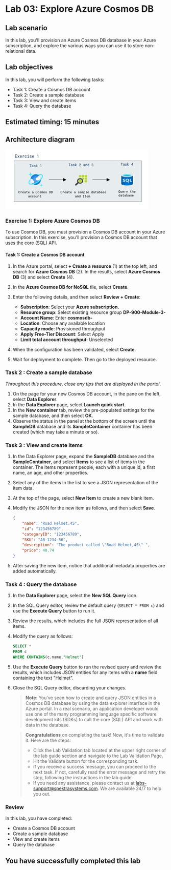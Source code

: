 # Lab 03: Explore Azure Cosmos DB

## Lab scenario
In this lab, you'll provision an Azure Cosmos DB database in your Azure subscription, and explore the various ways you can use it to store non-relational data.

## Lab objectives

In this lab, you will perform the following tasks:

+ Task 1: Create a Cosmos DB account
+ Task 2: Create a sample database
+ Task 3: View and create items
+ Task 4: Query the database

## Estimated timing: 15 minutes

## Architecture diagram

![](images/dp900lab3.png)

### Exercise 1: Explore Azure Cosmos DB

To use Cosmos DB, you must provision a Cosmos DB account in your Azure subscription. In this exercise, you'll provision a Cosmos DB account that uses the core (SQL) API.

#### Task 1: Create a Cosmos DB account

1.  In the Azure portal, select  **+ Create a resource** (1)  at the top left, and search for  **Azure Cosmos DB** (2). In the results, select  **Azure Cosmos DB** (3) and select  **Create** (4).

2.  In the  **Azure Cosmos DB for NoSQL**  tile, select  **Create**.

3.  Enter the following details, and then select  **Review + Create**:
    -   **Subscription**: Select your **Azure subscription.**
    -   **Resource group**: Select existing resource group **DP-900-Module-3-<inject key="DeploymentID" enableCopy="false"/>**
    -   **Account Name**: Enter **cosmosdb-<inject key="DeploymentID" enableCopy="false"/>**
    -   **Location**: Choose any available location
    -   **Capacity mode**: Provisioned throughput
    -   **Apply Free-Tier Discount**: Select Apply
    -   **Limit total account throughput**: Unselected

4.  When the configuration has been validated, select  **Create**.

5.  Wait for deployment to complete. Then go to the deployed resource.

### Task 2 : Create a sample database

*Throughout this procedure, close any tips that are displayed in the portal*.

1. On the page for your new Cosmos DB account, in the pane on the left, select **Data Explorer**.
1. In the **Data Explorer** page, select **Launch quick start**.
1. In the **New container** tab, review the pre-populated settings for the sample database, and then select **OK**.
1. Observe the status in the panel at the bottom of the screen until the **SampleDB** database and its **SampleContainer** container has been created (which may take a minute or so).

### Task 3 : View and create items

1.  In the Data Explorer page, expand the  **SampleDB**  database and the **SampleContainer**, and select  **Items**  to see a list of items in the container. The items represent people, each with a unique id, a first name, an age, and other properties.

2.  Select any of the items in the list to see a JSON representation of the item data.

3.  At the top of the page, select  **New Item**  to create a new blank item.

4.  Modify the JSON for the new item as follows, and then select  **Save**.

    
    ```json
    {
        "name": "Road Helmet,45",
        "id": "123456789",
        "categoryID": "123456789",
        "SKU": "AB-1234-56",
        "description": "The product called \"Road Helmet,45\" ",
        "price": 48.74
    }
    ```
    
5.  After saving the new item, notice that additional metadata properties are added automatically.

### Task 4  : Query the database

1.  In the  **Data Explorer**  page, select the  **New SQL Query**  icon.

2.  In the SQL Query editor, review the default query (`SELECT * FROM c`) and use the  **Execute Query**  button to run it.

3.  Review the results, which includes the full JSON representation of all items.

4.  Modify the query as follows:
   
    ```sql
    SELECT *
    FROM c
    WHERE CONTAINS(c.name,"Helmet")
    ```

5. Use the **Execute Query** button to run the revised query and review the results, which includes JSON entities for any items with a **name** field containing the text "Helmet".
    
6.  Close the SQL Query editor, discarding your changes.
    
    >**Note**: You've seen how to create and query JSON entities in a Cosmos DB database by using the data explorer interface in the Azure portal. In a real scenario, an application developer would use one of the many programming language specific software development kits (SDKs) to call the core (SQL) API and work with data in the database.
    
    > **Congratulations** on completing the task! Now, it's time to validate it. Here are the steps:
    > - Click the Lab Validation tab located at the upper right corner of the lab guide section and navigate to the Lab Validation Page.
    > - Hit the Validate button for the corresponding task.
    > - If you receive a success message, you can proceed to the next task. If not, carefully read the error message and retry the step, following the instructions in the lab guide.
    > - If you need any assistance, please contact us at labs-support@spektrasystems.com. We are available 24/7 to help you out.


### Review
In this lab, you have completed:
- Create a Cosmos DB account
- Create a sample database
- View and create items
- Query the database
  
## You have successfully completed this lab

